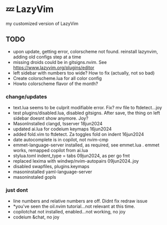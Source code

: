 # 💤 LazyVim

my customized version of LazyVim

## TODO

- upon update, getting error, colorscheme not found. reinstall lazynvim, adding old configs step at a time
- missing droids could be in gitsigns.nvim. See https://www.lazyvim.org/plugins/editor
- left sidebar with numbers too wide? How to fix (actually, not so bad)
- Create colorscheme.lua for all color config
- Howto colorscheme flavor of the month?

### change/updates

- text.lua seems to be culprit modifiable error. Fix? mv file to ftdetect...joy
- test plugins/disabled.lua, disabled gitsigns. After save, the thing on left sidebar doesnt show anymore. Joy?
- MasonInstalled clangd, tsserver 18jun2024
- updated ai.lua for codeium keymaps 16jun2024
- added fold.vim to ftdetect. Za toggles fold on indent 16jun2024
- date autocomplete is in copilot, not nvim-cmp
- emmet-language-server installed, as required, see emmet.lua
    . emmet works, remapped copilot from ai.lua
- stylua.toml indent_type = tabs 09jun2024, as per go fmt
- replaced lexima with windwp/nvim-autopairs 09jun2024..joy
- disabled swapfiles, plugins.keymaps
- masoninstalled yaml-language-server
- masoninstaled gopls

### just dont

- line numbers and relative numbers are off. Didnt fix redraw issue
- *you've seen the oil.nvim tutorial...not relevant at this time.
- copilotchat not installed, enabled...not working, no joy
 - codeium &chat, no joy
